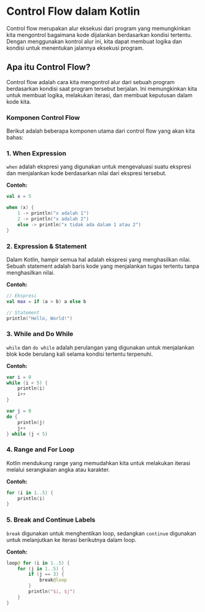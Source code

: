 # Control Flow dalam Kotlin

Control flow merupakan alur eksekusi dari program yang memungkinkan kita mengontrol bagaimana kode dijalankan berdasarkan kondisi tertentu. Dengan menggunakan kontrol alur ini, kita dapat membuat logika dan kondisi untuk menentukan jalannya eksekusi program.

## Apa itu Control Flow?

Control flow adalah cara kita mengontrol alur dari sebuah program berdasarkan kondisi saat program tersebut berjalan. Ini memungkinkan kita untuk membuat logika, melakukan iterasi, dan membuat keputusan dalam kode kita.

### Komponen Control Flow

Berikut adalah beberapa komponen utama dari control flow yang akan kita bahas:

### 1. When Expression

`when` adalah ekspresi yang digunakan untuk mengevaluasi suatu ekspresi dan menjalankan kode berdasarkan nilai dari ekspresi tersebut.

**Contoh:**
```kotlin
val x = 5

when (x) {
    1 -> println("x adalah 1")
    2 -> println("x adalah 2")
    else -> println("x tidak ada dalam 1 atau 2")
}
```

### 2. Expression & Statement

Dalam Kotlin, hampir semua hal adalah ekspresi yang menghasilkan nilai. Sebuah statement adalah baris kode yang menjalankan tugas tertentu tanpa menghasilkan nilai.

**Contoh:**
```kotlin
// Ekspresi
val max = if (a > b) a else b

// Statement
println("Hello, World!")
```

### 3. While and Do While

`while` dan `do while` adalah perulangan yang digunakan untuk menjalankan blok kode berulang kali selama kondisi tertentu terpenuhi.

**Contoh:**
```kotlin
var i = 0
while (i < 5) {
    println(i)
    i++
}

var j = 0
do {
    println(j)
    j++
} while (j < 5)
```

### 4. Range and For Loop

Kotlin mendukung range yang memudahkan kita untuk melakukan iterasi melalui serangkaian angka atau karakter.

**Contoh:**
```kotlin
for (i in 1..5) {
    println(i)
}
```

### 5. Break and Continue Labels

`break` digunakan untuk menghentikan loop, sedangkan `continue` digunakan untuk melanjutkan ke iterasi berikutnya dalam loop.

**Contoh:**
```kotlin
loop@ for (i in 1..5) {
    for (j in 1..5) {
        if (j == 3) {
            break@loop
        }
        println("$i, $j")
    }
}
```
